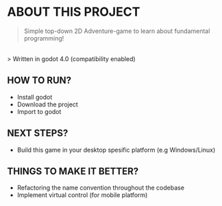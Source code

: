 # ABOUT THIS PROJECT
> Simple top-down 2D Adventure-game to learn about fundamental programming!
<br>
> Written in godot 4.0 (compatibility enabled)

## HOW TO RUN?
- Install godot
- Download the project
- Import to godot

## NEXT STEPS?
- Build this game in your desktop spesific platform (e.g Windows/Linux)

## THINGS TO MAKE IT BETTER?
- Refactoring the name convention throughout the codebase
- Implement virtual control (for mobile platform)

